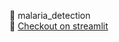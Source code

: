 👋 malaria_detection
<br> 
👀 [Checkout on streamlit](https://share.streamlit.io/mazqoty/malaria_detection/main/app.py)
